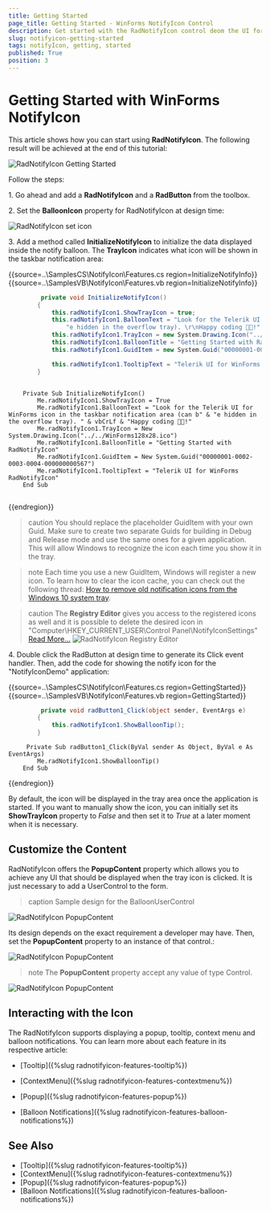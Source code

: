```yaml
---
title: Getting Started
page_title: Getting Started - WinForms NotifyIcon Control
description: Get started with the RadNotifyIcon control deom the UI for WinForms suite.
slug: notifyicon-getting-started
tags: notifyIcon, getting, started
published: True
position: 3 
---
```


# Getting Started with WinForms NotifyIcon

 This article shows how you can start using __RadNotifyIcon__. The following result will be achieved at the end of this tutorial:

 ![RadNotifyIcon Getting Started](images/radnotifyicon-getting-started002.png)

 Follow the steps:

1\. Go ahead and add a __RadNotifyIcon__ and a __RadButton__ from the toolbox.

2\. Set the __BalloonIcon__ property for RadNotifyIcon at design time:

![RadNotifyIcon set icon](images/radnotifyicon-getting-started001.png)

3\. Add a method called __InitializeNotifyIcon__ to initialize the data displayed inside the notify balloon. The __TrayIcon__ indicates what icon will be shown in the taskbar notification area:

{{source=..\SamplesCS\NotifyIcon\Features.cs region=InitializeNotifyInfo}} 
{{source=..\SamplesVB\NotifyIcon\Features.vb region=InitializeNotifyInfo}}

````C#
         private void InitializeNotifyIcon()
        {
            this.radNotifyIcon1.ShowTrayIcon = true;
            this.radNotifyIcon1.BalloonText = "Look for the Telerik UI for WinForms icon in the taskbar notification area (can b" +
                "e hidden in the overflow tray). \r\nHappy coding 🐱‍💻!";
            this.radNotifyIcon1.TrayIcon = new System.Drawing.Icon("../../WinForms128x28.ico");
            this.radNotifyIcon1.BalloonTitle = "Getting Started with RadNotifyIcon";
            this.radNotifyIcon1.GuidItem = new System.Guid("00000001-0002-0003-0004-000000000567");

            this.radNotifyIcon1.TooltipText = "Telerik UI for WinForms RadNotifyIcon";
        }

````
````VB.NET

    Private Sub InitializeNotifyIcon()
        Me.radNotifyIcon1.ShowTrayIcon = True
        Me.radNotifyIcon1.BalloonText = "Look for the Telerik UI for WinForms icon in the taskbar notification area (can b" & "e hidden in the overflow tray). " & vbCrLf & "Happy coding 🐱‍💻!"
        Me.radNotifyIcon1.TrayIcon = New System.Drawing.Icon("../../WinForms128x28.ico")
        Me.radNotifyIcon1.BalloonTitle = "Getting Started with RadNotifyIcon"
        Me.radNotifyIcon1.GuidItem = New System.Guid("00000001-0002-0003-0004-000000000567")
        Me.radNotifyIcon1.TooltipText = "Telerik UI for WinForms RadNotifyIcon"
    End Sub
 
```` 

{{endregion}}

>caution You should replace the placeholder GuidItem with your own Guid. Make sure to create two separate Guids for building in Debug and Release mode and use the same ones for a given application. This will allow Windows to recognize the icon each time you show it in the tray.

>note Each time you use a new GuidItem, Windows will register a new icon. To learn how to clear the icon cache, you can check out the following thread: [How to remove old notification icons from the Windows 10 system tray](https://answers.microsoft.com/en-us/windows/forum/all/how-to-remove-old-notification-icons-from-the/c66892b4-51a9-44fa-853f-b17cdff5ed2f). 

>caution The __Registry Editor__ gives you access to the registered icons as well and it is possible to delete the desired icon in "Computer\HKEY_CURRENT_USER\Control Panel\NotifyIconSettings" [Read More...](https://learn.microsoft.com/en-us/windows/win32/shell/notification-area#removing-an-icon)
![RadNotifyIcon Registry Editor](images/radnotifyicon-getting-started003.png)

4\. Double click the RadButton at design time to generate its Click event handler. Then, add the code for showing the notify icon for the "NotifyIconDemo" application:

{{source=..\SamplesCS\NotifyIcon\Features.cs region=GettingStarted}} 
{{source=..\SamplesVB\NotifyIcon\Features.vb region=GettingStarted}}

````C#
         private void radButton1_Click(object sender, EventArgs e)
        {
            this.radNotifyIcon1.ShowBalloonTip();
        }

````
````VB.NET
     Private Sub radButton1_Click(ByVal sender As Object, ByVal e As EventArgs)
        Me.radNotifyIcon1.ShowBalloonTip()
    End Sub
```` 

{{endregion}}

By default, the icon will be displayed in the tray area once the application is started. If you want to manually show the icon, you can initially set its __ShowTrayIcon__ property to *False* and then set it to *True* at a later moment when it is necessary. 

## Customize the Content

RadNotifyIcon offers the __PopupContent__ property which allows you to achieve any UI that should be displayed when the tray icon is clicked. It is just necessary to add a UserControl to the form.

>caption Sample design for the BalloonUserControl

![RadNotifyIcon PopupContent](images/radnotifyicon-getting-started005.png)

Its design depends on the exact requirement a developer may have. Then, set the __PopupContent__ property to an instance of that control.:

![RadNotifyIcon PopupContent](images/radnotifyicon-getting-started006.png)

>note The __PopupContent__ property accept any value of type Control.

![RadNotifyIcon PopupContent](images/radnotifyicon-getting-started004.gif)
 
## Interacting with the Icon

The RadNotifyIcon supports displaying a popup, tooltip, context menu and balloon notifications. You can learn more about each feature in its respective article:

* [Tooltip]({%slug radnotifyicon-features-tooltip%})

* [ContextMenu]({%slug radnotifyicon-features-contextmenu%})

* [Popup]({%slug radnotifyicon-features-popup%}) 

* [Balloon Notifications]({%slug radnotifyicon-features-balloon-notifications%}) 

## See Also

* [Tooltip]({%slug radnotifyicon-features-tooltip%})
* [ContextMenu]({%slug radnotifyicon-features-contextmenu%})
* [Popup]({%slug radnotifyicon-features-popup%}) 
* [Balloon Notifications]({%slug radnotifyicon-features-balloon-notifications%}) 

